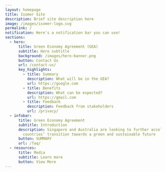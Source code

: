 ```yaml
---
layout: homepage
title: Isomer Site
description: Brief site description here
image: /images/isomer-logo.svg
permalink: /
notification: Here's a notification bar you can use!
sections:
  - hero:
      title: Green Economy Agreement (GEA)
      subtitle: Hero subtitle
      background: /images/hero-banner.png
      button: Contact Us
      url: /contact-us/
      key_highlights:
        - title: Summary
          description: What will be in the GEA?
          url: https://google.com
        - title: Benefits
          description: What can be expected?
          url: https://gmail.com
        - title: Feedback
          description: Feedback from stakeholders
          url: /privacy/
  - infobar:
      title: Green Economy Agreement
      subtitle: Introduction
      description: Singapore and Australia are looking to further accelerate both
        countries’ transition towards a green and sustainable future
      button: SUMMARY
      url: /faq/
  - resources:
      title: Media
      subtitle: Learn more
      button: View More
---
```

